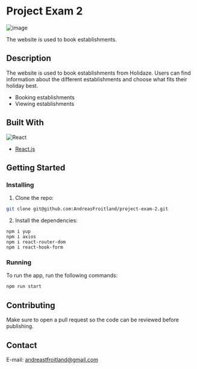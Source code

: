 # Project Exam 2

![image](https://i.imgur.com/99S8041.png)

The website is used to book establishments.

## Description

The website is used to book establishments from Holidaze. Users can find information about
the different establishments and choose what fits their holiday best.

- Booking establishments
- Viewing establishments

## Built With

![React](https://img.shields.io/badge/React-20232A?style=for-the-badge&logo=react&logoColor=61DAFB)
- [React.js](https://reactjs.org/)

## Getting Started

### Installing

1. Clone the repo:

```bash
git clone git@github.com:AndreasFroitland/project-exam-2.git
```

2. Install the dependencies:

```
npm i yup
npm i axios
npm i react-router-dom
npm i react-hook-form
```

### Running

To run the app, run the following commands:

```bash
npm run start
```

## Contributing

Make sure to open a pull request so the code can be reviewed before publishing.

## Contact

E-mail: andreastfroitland@gmail.com